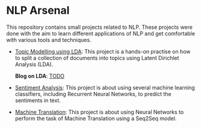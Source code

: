 # NLP Arsenal

This repository contains small projects related to NLP. These projects were done with the aim to learn different applications of NLP and get comfortable with various tools and techniques.

- [Topic Modelling using LDA](https://github.com/arya46/NLP-Arsenal/tree/main/Topic%20Modelling%20using%20LDA): This project is a hands-on practise on how to split a collection of documents into topics using Latent Dirichlet Analysis (LDA).

  **Blog on LDA**: [TODO]()
  
- [Sentiment Analysis](https://github.com/arya46/NLP-Arsenal/tree/main/Neural%20Sentiment%20Analysis): This project is about using several machine learning classifiers, including Recurrent Neural Networks, to predict the sentiments in text.

- [Machine Translation](https://github.com/arya46/NLP-Arsenal/tree/main/Neural%20Machine%Translation): This project is about using Neural Networks to perform the task of Machine Translation using a Seq2Seq model.